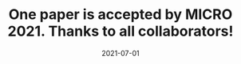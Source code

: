 ---
title: "One paper is accepted by <strong style=\"font-weight: 700;\">MICRO 2021</strong>. Thanks to all collaborators!"
date: 2021-07-01
---